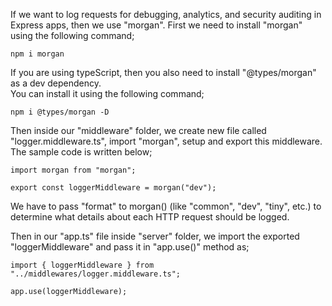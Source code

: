 If we want to log requests for debugging, analytics, and security auditing in Express apps, then we use "morgan". First we need to install "morgan" using the following command;

```
npm i morgan
```

If you are using typeScript, then you also need to install "@types/morgan" as a dev dependency. 
<br> You can install it using the following command;

```
npm i @types/morgan -D
```

Then inside our "middleware" folder, we create new file called "logger.middleware.ts", import "morgan", setup and export this middleware.
<br> The sample code is written below;

```
import morgan from "morgan";

export const loggerMiddleware = morgan("dev");
```

We have to pass "format" to morgan() (like "common", "dev", "tiny", etc.) to determine what details about each HTTP request should be logged. 

Then in our "app.ts" file inside "server" folder, we import the exported "loggerMiddleware" and pass it in "app.use()" method as;

```
import { loggerMiddleware } from "../middlewares/logger.middleware.ts";

app.use(loggerMiddleware);
```